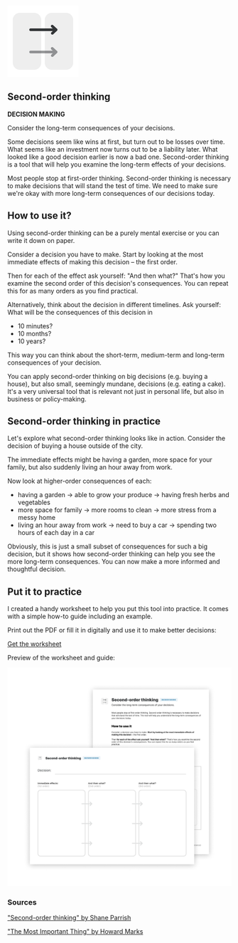 ![img](second-order-thinking.assets/second-order-icon.png)

## Second-order thinking

**DECISION MAKING**

Consider the long-term consequences of your decisions.

Some decisions seem like wins at first, but turn out to be losses over time. What seems like an investment now turns out to be a liability later. What looked like a good decision earlier is now a bad one. Second-order thinking is a tool that will help you examine the long-term effects of your decisions.

Most people stop at first-order thinking. Second-order thinking is necessary to make decisions that will stand the test of time. We need to make sure we're okay with more long-term consequences of our decisions today.

## How to use it?

Using second-order thinking can be a purely mental exercise or you can write it down on paper.

Consider a decision you have to make. Start by looking at the most immediate effects of making this decision – the first order.

Then for each of the effect ask yourself: "And then what?" That's how you examine the second order of this decision's consequences. You can repeat this for as many orders as you find practical.

Alternatively, think about the decision in different timelines. Ask yourself: What will be the consequences of this decision in

- 10 minutes? 
- 10 months?
- 10 years?

This way you can think about the short-term, medium-term and long-term consequences of your decision.

You can apply second-order thinking on big decisions (e.g. buying a house), but also small, seemingly mundane, decisions (e.g. eating a cake). It's a very universal tool that is relevant not just in personal life, but also in business or policy-making.

## Second-order thinking in practice

Let's explore what second-order thinking looks like in action. Consider the decision of buying a house outside of the city.

The immediate effects might be having a garden, more space for your family, but also suddenly living an hour away from work.

Now look at higher-order consequences of each:

- having a garden → able to grow your produce → having fresh herbs and vegetables
- more space for family → more rooms to clean → more stress from a messy home 
- living an hour away from work → need to buy a car → spending two hours of each day in a car

Obviously, this is just a small subset of consequences for such a big decision, but it shows how second-order thinking can help you see the more long-term consequences. You can now make a more informed and thoughtful decision.

## Put it to practice

I created a handy worksheet to help you put this tool into practice. It comes with a simple how-to guide including an example.

Print out the PDF or fill it in digitally and use it to make better decisions:

[Get the worksheet](https://gumroad.com/l/untools-worksheets)

Preview of the worksheet and guide:

![Second-order-thinking worksheet](second-order-thinking.assets/Worksheet-second-order-thinking.png)

### Sources

["Second-order thinking" by Shane Parrish](https://fs.blog/2016/04/second-order-thinking/)

["The Most Important Thing" by Howard Marks](https://www.goodreads.com/book/show/10454418-the-most-important-thing)